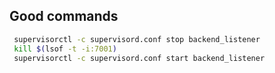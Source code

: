 ## Good commands

```bash
 supervisorctl -c supervisord.conf stop backend_listener
 kill $(lsof -t -i:7001)
 supervisorctl -c supervisord.conf start backend_listener
```